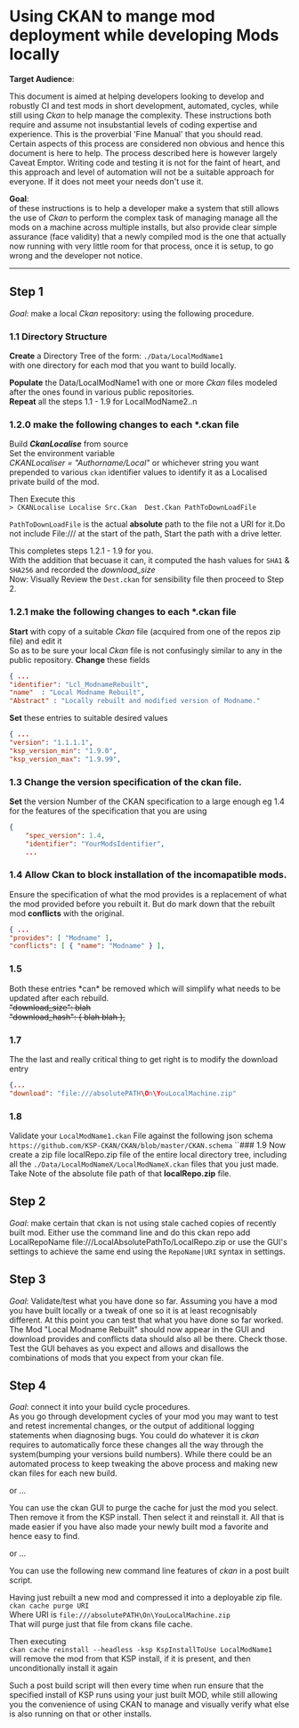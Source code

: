 # Using CKAN to mange mod deployment while developing Mods locally

**Target Audience**:  

This document is aimed at helping developers looking to develop and robustly CI and test mods in short development, automated, cycles, while still using *Ckan* to help manage the complexity.
These instructions both require and assume not insubstantial levels of coding expertise and experience. This is the proverbial 'Fine Manual' that you should read. Certain aspects of this process are considered non obvious and hence this document is here to help. The process described here is however largely Caveat Emptor. Writing code and testing it is not for the faint of heart, and this approach and level of automation will not be a suitable approach for everyone. If it does not meet your needs don't use it.

**Goal**:  
of these instructions is to help a developer make a system that still allows the use of *Ckan* to perform the complex task of managing manage all the mods on a machine across multiple installs, but also provide clear simple assurance (face validity) that a newly compiled mod is the one that actually now running with very little room for that process, once it is setup, to go wrong and the developer not notice.    

-----

## Step 1
*Goal*: make a local *Ckan* repository: using the following procedure.
### 1.1 Directory Structure
 **Create** a Directory Tree of the form:  `./Data/LocalModName1`  
 with one directory for each mod that you want to build locally.  
  
**Populate** the Data/LocalModName1 with one or more *Ckan* files modeled after the ones found in various public repositories.  
**Repeat** all the steps 1.1 - 1.9 for LocalModName2..n

### 1.2.0 make the following changes to each *.ckan file
Build ***CkanLocalise*** from source  
Set the environment variable  
*CKANLocaliser = "Authorname/Local"* or whichever string you want prepended to various `ckan` identifier values to identify it as a Localised private build of the mod.  
  
  Then Execute this  
`> CKANLocalise Localise Src.Ckan  Dest.Ckan PathToDownLoadFile`

`PathToDownLoadFile` is the actual **absolute** path to the file not a URI for it.Do not include File:/// at the start of the path, Start the path with a drive letter.

This completes steps 1.2.1 - 1.9 for you.  
With the addition that becuase it can, it computed the hash values for `SHA1` & `SHA256` and recorded the *download_size*  
Now: Visually Review the `Dest.ckan` for sensibility file then proceed to Step 2.

### 1.2.1 make the following changes to each *.ckan file
**Start** with copy of a suitable *Ckan* file (acquired from one of the repos zip file) and edit it  
So as to be sure your local *Ckan* file is not confusingly similar to any in the public repository. 
**Change** these fields  
```json  
{ ...
"identifier": "Lcl_ModnameRebuilt",  
"name"  : "Local Modname Rebuilt",  
"Abstract" : "Locally rebuilt and modified version of Modname."  
```  
**Set** these entries to suitable desired values  
```json  
{ ...
"version": "1.1.1.1",  
"ksp_version_min": "1.9.0",  
"ksp_version_max": "1.9.99",  
```

### 1.3 Change the version specification of the ckan file.
**Set** the version Number of the CKAN specification to a large enough eg 1.4 for the features of the specification that you are using
```json  
{  
    "spec_version": 1.4,  
    "identifier": "YourModsIdentifier",  
    ...
```
### 1.4 Allow Ckan to block installation of the incomapatible mods.
Ensure the specification of what the mod provides is a replacement of what the mod provided before you rebuilt it. But do mark down that the rebuilt mod **conflicts** with the original. 
```json  
{ ...
"provides": [ "Modname" ], 
"conflicts": [ { "name": "Modname" } ],
```
### 1.5
Both these entries \*can\* be removed which will simplify what needs to be updated after each rebuild.  
~~"download_size":  blah~~  
~~"download_hash": { blah blah    },~~  
### 1.7
The the last and really critical thing to get right is to modify the download entry 
```json
{...
"download": "file:///absolutePATH\On\YouLocalMachine.zip"
```
### 1.8 
Validate your `LocalModName1.ckan` File against the following json schema  
`https://github.com/KSP-CKAN/CKAN/blob/master/CKAN.schema`
``### 1.9
Now create a zip file localRepo.zip file of the entire local directory tree, including all the `./Data/LocalModNameX/LocalModNameX.ckan` files that you just made.   
Take Note of the absolute file path of that **localRepo.zip** file.
## Step 2
*Goal*: make certain that ckan is not using stale cached copies of recently built mod.
Either use the command line and do this
ckan repo add LocalRepoName file:///LocalAbsolutePathTo/LocalRepo.zip
or
use the GUI's settings to achieve the same end using the `RepoName|URI` syntax in settings. 

## Step 3
*Goal*: Validate/test what you have done so far.
Assuming you have a mod you have built locally or a tweak of one so it is at least recognisably different.
At this point you can test that what you have done so far worked.
The Mod "Local Modname Rebuilt" should now appear in the GUI and download provides and conflicts data should also all be there. Check those. Test the GUI behaves as you expect and allows and disallows the combinations of mods that you expect from your ckan file.

## Step 4
*Goal*: connect it into your build cycle procedures.  
As you go through development cycles of your mod you may want to test and retest incremental changes, or the output of additional logging statements when diagnosing bugs. You could do whatever it is *ckan* requires to automatically force these changes all the way through the system(bumping your versions build numbers). While there could be an automated process to keep tweaking the above process and making new ckan files for each new build.    

or ... 

You can use the ckan GUI to purge the cache for just the mod you select. Then remove it from the KSP install. Then select it and reinstall it. All that is made easier if you have also made your newly built mod a favorite and hence easy to find.   

or ...
  
You can use the following new command line features of *ckan* in a post built script.

Having just rebuilt a new mod and compressed it into a deployable zip file.
`ckan cache purge URI`  
Where URI is `file:///absolutePATH\On\YouLocalMachine.zip`  
That will purge just that file from ckans file cache.  

Then executing  
`ckan cache reinstall --headless -ksp KspInstallToUse LocalModName1`  
will remove the mod from that KSP install, if it is present, and then unconditionally install it again

Such a post build script will then every time when run ensure that the specified install of KSP runs using your just built MOD, while still allowing you the convenience of using CKAN to manage and visually verify what else is also running on that or other installs. 

